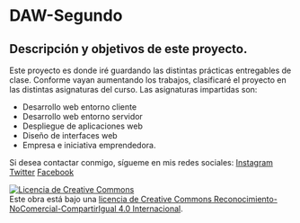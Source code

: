 # DAW-Segundo

## Descripción y objetivos de este proyecto.

Este proyecto es  donde iré guardando las distintas prácticas entregables de clase. Conforme vayan aumentando los trabajos, clasificaré el proyecto en las distintas asignaturas del curso. Las asignaturas impartidas son: 

+ Desarrollo web entorno cliente
+ Desarrollo web entorno servidor
+ Despliegue de aplicaciones web
+ Diseño de interfaces web
+ Empresa e iniciativa emprendedora.

Si desea contactar conmigo, sígueme en mis redes sociales:
[Instagram](www.instagram.meloinvento.com) [Twitter](www.twitter.meloinvento.com) [Facebook](www.fb.meloinvento.com)

<a rel="license" href="http://creativecommons.org/licenses/by-nc-sa/4.0/"><img alt="Licencia de Creative Commons" style="border-width:0" src="https://i.creativecommons.org/l/by-nc-sa/4.0/88x31.png" /></a><br />Este obra está bajo una <a rel="license" href="http://creativecommons.org/licenses/by-nc-sa/4.0/">licencia de Creative Commons Reconocimiento-NoComercial-CompartirIgual 4.0 Internacional</a>.

